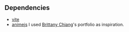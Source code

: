 ## Dependencies
* [vite](https://vitejs.dev)
* [animejs](https://www.npmjs.com/package/animejs)
I used [Brittany Chiang](https://v4.brittanychiang.com/)'s portfolio as inspiration.